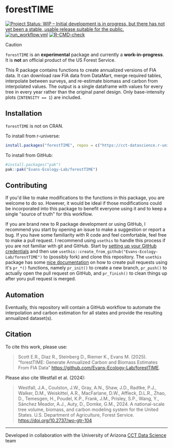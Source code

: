 # forestTIME

<!-- badges: start -->

[![Project Status: WIP – Initial development is in progress, but there has not yet been a stable, usable release suitable for the public.](https://www.repostatus.org/badges/latest/wip.svg)](https://www.repostatus.org/#wip)
[![run_workflow.yml](https://github.com/Evans-Ecology-Lab/forestTIME/actions/workflows/run_workflow.yml/badge.svg?branch=main)](https://github.com/Evans-Ecology-Lab/forestTIME/actions/workflows/run_workflow.yml)
[![R-CMD-check](https://github.com/Evans-Ecology-Lab/forestTIME/actions/workflows/R-CMD-check.yaml/badge.svg)](https://github.com/Evans-Ecology-Lab/forestTIME/actions/workflows/R-CMD-check.yaml)
<!-- badges: end -->

> [!CAUTION]
> `forestTIME` is an **experimental** package and currently a **work-in-progress**. 
> It is **not** an official product of the US Forest Service. 


This R package contains functions to create annualized versions of FIA data. It can download raw FIA data from DataMart, merge required tables, interpolate between surveys, and re-estimate biomass and carbon from interpolated values.  The output is a single dataframe with values for every tree in every year rather than the original panel design. Only base-intensity plots (`INTENSITY == 1`) are included.

## Installation

`forestTIME` is not on CRAN.

To install from r-universe:

```r
install.packages("forestTIME", repos = c("https://cct-datascience.r-universe.dev", getOption("repos")))
```

To install from GitHub:

```r
#install.packages("pak")
pak::pak("Evans-Ecology-Lab/forestTIME")
```

## Contributing

If you'd like to make modifications to the functions in this package, you are welcome to do so.  However, it would be ideal if those modifications could be incorporated into this package to benefit everyone using it and to keep a single "source of truth" for this workflow. 

If you are brand new to R package development or using GitHub, I recommend you start by opening an issue to make a suggestion or report a bug.  If you have some familiarity with R code and feel comfortable, feel free to make a pull request. I recommend using `usethis` to handle this process if you are not familiar with git and GitHub.  Start by [setting up your GitHub credentials](https://usethis.r-lib.org/articles/git-credentials.html) and then use `usethis::create_from_github("Evans-Ecology-Lab/forestTIME")` to (possibly fork) and clone this repository. The `usethis` package has some [nice documentation](https://usethis.r-lib.org/articles/pr-functions.html) on how to create pull requests using it's `pr_*()` functions, namely `pr_init()` to create a new branch, `pr_push()` to actually open the pull request on GitHub, and `pr_finish()` to clean things up after yoru pull request is merged.

## Automation

Eventually, this repository will contain a GitHub workflow to automate the interpolation and carbon estimation for all states and provide the resulting annualized dataset(s).

## Citation

To cite this work, please use:

> Scott E.R., Diaz R., Steinberg D., Riemer K., Evans M. (2025).
> “forestTIME: Generate Annualized Carbon and Biomass Estimates From FIA
  Data” <https://github.com/Evans-Ecology-Lab/forestTIME>.

Please also cite Westfall et al. (2024):

> Westfall, J.A., Coulston, J.W., Gray, A.N., Shaw, J.D., Radtke, P.J., Walker, D.M., Weiskittel, A.R., MacFarlane, D.W., Affleck, D.L.R., Zhao, D., Temesgen, H., Poudel, K.P., Frank, J.M., Prisley, S.P., Wang, Y., Sánchez Meador, A.J., Auty, D., Domke, G.M., 2024.
> A national-scale tree volume, biomass, and carbon modeling system for the United States.
> U.S. Department of Agriculture, Forest Service.
> <https://doi.org/10.2737/wo-gtr-104>

------------------------------------------------------------------------

Developed in collaboration with the University of Arizona [CCT Data Science](https://datascience.cct.arizona.edu/) team
